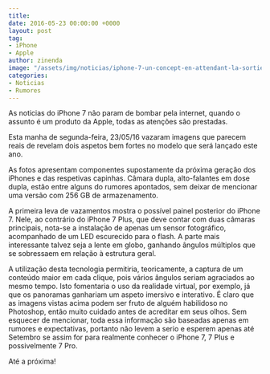 ```yaml
---
title: 
date: 2016-05-23 00:00:00 +0000
layout: post
tag:
- iPhone
- Apple
author: zinenda
image: "/assets/img/noticias/iphone-7-un-concept-en-attendant-la-sortie-officielle-118344.html.jpg"
categories:
- Noticias
- Rumores
---
```


As noticias do iPhone 7 não param de bombar pela internet, quando o assunto é um produto da Apple, todas as atenções são prestadas.

Esta manha de segunda-feira, 23/05/16 vazaram imagens que parecem reais de revelam dois aspetos bem fortes no modelo que será lançado este ano.

As fotos apresentam componentes supostamente da próxima geração dos iPhones e das respetivas capinhas.
Câmara dupla, alto-falantes em dose dupla, estão entre alguns do rumores apontados, sem deixar de mencionar uma versão com 256 GB de armazenamento.

A primeira leva de vazamentos mostra o possível painel posterior do iPhone 7. Nele, ao contrário do iPhone 7 Plus, que deve contar com duas câmaras principais, nota-se a instalação de apenas um sensor fotográfico, acompanhado de um LED escurecido para o flash. A parte mais interessante talvez seja a lente em globo, ganhando ângulos múltiplos que se sobressaem em relação à estrutura geral.

A utilização desta tecnologia permitiria, teoricamente, a captura de um conteúdo maior em cada clique, pois vários ângulos seriam agraciados ao mesmo tempo. 
Isto fomentaria o uso da realidade virtual, por exemplo, já que os panoramas ganhariam um aspeto imersivo e interativo. É claro que as imagens vistas acima podem ser fruto de alguém habilidoso no Photoshop, então muito cuidado antes de acreditar em seus olhos.
Sem esquecer de mencionar, toda essa informação são baseadas apenas em rumores e expectativas, portanto não levem a serio e esperem apenas até Setembro se assim for para realmente conhecer o iPhone 7, 7 Plus e possivelmente 7 Pro.

Até a próxima!
